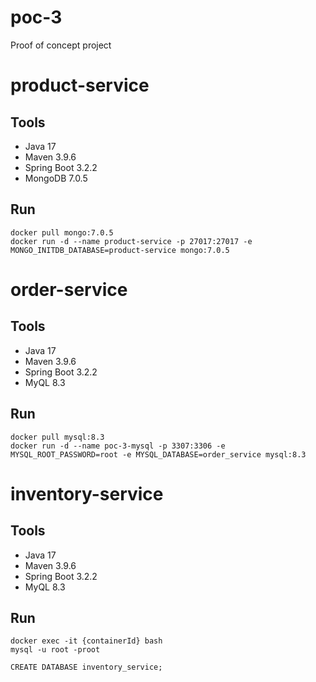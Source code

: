# poc-3
Proof of concept project

# product-service

## Tools
- Java 17
- Maven 3.9.6
- Spring Boot 3.2.2
- MongoDB 7.0.5

## Run

```
docker pull mongo:7.0.5
docker run -d --name product-service -p 27017:27017 -e MONGO_INITDB_DATABASE=product-service mongo:7.0.5
```

# order-service

## Tools
- Java 17
- Maven 3.9.6
- Spring Boot 3.2.2
- MyQL 8.3

## Run

```
docker pull mysql:8.3
docker run -d --name poc-3-mysql -p 3307:3306 -e MYSQL_ROOT_PASSWORD=root -e MYSQL_DATABASE=order_service mysql:8.3
```

# inventory-service

## Tools
- Java 17
- Maven 3.9.6
- Spring Boot 3.2.2
- MyQL 8.3

## Run

```
docker exec -it {containerId} bash
mysql -u root -proot

CREATE DATABASE inventory_service;
```